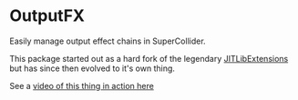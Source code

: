 # OutputFX

Easily manage output effect chains in SuperCollider.

This package started out as a hard fork of the legendary [JITLibExtensions](https://github.com/supercollider-quarks/JITLibExtensions) but has since then evolved to it's own thing. 

See a [video of this thing in action here](https://vimeo.com/580897990)
